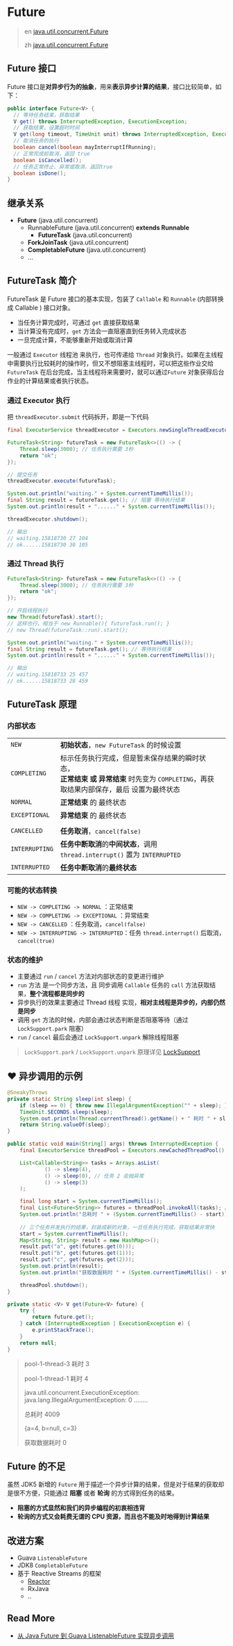 # Future

> en [java.util.concurrent.Future](https://docs.oracle.com/javase/8/docs/api/java/util/concurrent/Future.html)
>
> zh [java.util.concurrent.Future](https://tool.oschina.net/uploads/apidocs/jdk-zh/java/util/concurrent/Future.html)

## Future 接口

Future 接口是**对异步行为的抽象**，用来**表示异步计算的结果**，接口比较简单，如下：

```java
public interface Future<V> {
  // 等待任务结束，获取结果
  V get() throws InterruptedException, ExecutionException;
  // 获取结果，设置超时时间
  V get(long timeout, TimeUnit unit) throws InterruptedException, ExecutionException, TimeoutException;
  // 取消任务的执行
  boolean cancel(boolean mayInterruptIfRunning);
  // 正常完成前取消，返回 true
  boolean isCancelled();
  // 任务正常终止、异常或取消，返回true
  boolean isDone();
}
```

## 继承关系

- **Future** (java.util.concurrent)
	- RunnableFuture (java.util.concurrent) **extends Runnable**
		- **FutureTask** (java.util.concurrent)
	- **ForkJoinTask** (java.util.concurrent)
	- **CompletableFuture** (java.util.concurrent)
	- ...

## FutureTask 简介

FutureTask 是 Future 接口的基本实现，包装了 `Callable` 和 `Runnable` (内部转换成  Callable ) 接口对象。

- 当任务计算完成时，可通过 `get` 直接获取结果
- 当计算没有完成时，`get` 方法会一直阻塞直到任务转入完成状态
- 一旦完成计算，不能够重新开始或取消计算

一般通过 `Executor` 线程池 来执行，也可传递给 `Thread` 对象执行。如果在主线程中需要执行比较耗时的操作时，但又不想阻塞主线程时，可以把这些作业交给 `FutureTask` 在后台完成，当主线程将来需要时，就可以通过`Future` 对象获得后台作业的计算结果或者执行状态。

### 通过 Executor 执行

把 `threadExecutor.submit` 代码拆开，即是一下代码

```java
final ExecutorService threadExecutor = Executors.newSingleThreadExecutor();

FutureTask<String> futureTask = new FutureTask<>(() -> {
    Thread.sleep(3000); // 任务执行需要 3秒
    return "ok";
});

// 提交任务
threadExecutor.execute(futureTask);

System.out.println("waiting." + System.currentTimeMillis());
final String result = futureTask.get(); // 阻塞 等待执行结果
System.out.println(result + "......" + System.currentTimeMillis());

threadExecutor.shutdown();

// 输出
// waiting.15818730 27 104
// ok......15818730 30 105
```

### 通过 Thread 执行

```java
FutureTask<String> futureTask = new FutureTask<>(() -> {
    Thread.sleep(3000); // 任务执行需要 3秒
    return "ok";
});

// 开启线程执行
new Thread(futureTask).start();
// 这样也行，相当于 new Runnable(){ futureTask.run(); }
// new Thread(futureTask::run).start();

System.out.println("waiting." + System.currentTimeMillis());
final String result = futureTask.get(); // 等待执行结果
System.out.println(result + "......" + System.currentTimeMillis());

// 输出
// waiting.15818733 25 457
// ok......15818733 28 459
```

## FutureTask 原理

### 内部状态

|                |                                                              |      |
| -------------- | ------------------------------------------------------------ | ---- |
| `NEW`          | **初始状态**，`new FutureTask` 的时候设置                    |      |
| `COMPLETING`   | 标示任务执行完成，但是暂未保存结果的瞬时状态，<br />**正常结束 或 异常结束** 时先变为 `COMPLETING`，再获取结果内部保存，最后 设置为最终状态 |      |
| `NORMAL`       | **正常结束** 的 最终状态                                     |      |
| `EXCEPTIONAL`  | **异常结束** 的 最终状态                                     |      |
|                |                                                              |      |
| `CANCELLED`    | **任务取消**，`cancel(false)`                                |      |
| `INTERRUPTING` | **任务中断取消**的**中间状态**，调用 `thread.interrupt()` 置为 `INTERRUPTED` |      |
| `INTERRUPTED`  | **任务中断取消**的**最终状态**                               |      |

### 可能的状态转换

- `NEW -> COMPLETING -> NORMAL` ：正常结束
- `NEW -> COMPLETING -> EXCEPTIONAL` ：异常结束
- `NEW -> CANCELLED` ：任务取消，`cancel(false)`
- `NEW -> INTERRUPTING -> INTERRUPTED`：任务 `thread.interrupt()` 后取消，`cancel(true)`

### 状态的维护

- 主要通过 `run` / `cancel` 方法对内部状态的变更进行维护
- `run` 方法 是一个同步方法，且 同步调用 `Callable` 任务的 `call` 方法获取结果，**整个流程都是同步的**
- 异步执行的效果主要通过 Thread 线程 实现，**相对主线程是异步的，内部仍然是同步**
- 调用 `get` 方法的时候，内部会通过状态判断是否阻塞等待（通过 `LockSupport.park` 阻塞）
-  `run` / `cancel`  最后会通过 `LockSupport.unpark` 解除线程阻塞

> `LockSupport.park` / `LockSupport.unpark` 原理详见 [LockSupport](../locks/LockSupport/)

## ❤ 异步调用的示例

```java
@SneakyThrows
private static String sleep(int sleep) {
    if (sleep == 0) { throw new IllegalArgumentException("" + sleep); }
    TimeUnit.SECONDS.sleep(sleep);
    System.out.println(Thread.currentThread().getName() + " 耗时 " + sleep);
    return String.valueOf(sleep);
}

public static void main(String[] args) throws InterruptedException {
    final ExecutorService threadPool = Executors.newCachedThreadPool();

    List<Callable<String>> tasks = Arrays.asList(
            () -> sleep(4),
            () -> sleep(0), // 任务 2 会抛异常
            () -> sleep(3)
    );

    final long start = System.currentTimeMillis();
    final List<Future<String>> futures = threadPool.invokeAll(tasks); // invokeAll 同步执行
    System.out.println("总耗时 " + (System.currentTimeMillis() - start));
  
    // 三个任务并发执行的结果，封装成新的对象，一旦任务执行完成，获取结果非常快
    start = System.currentTimeMillis();
    Map<String, String> result = new HashMap<>();
    result.put("a", get(futures.get(0)));
    result.put("b", get(futures.get(1)));
    result.put("c", get(futures.get(2)));
    System.out.println(result);
    System.out.println("获取数据耗时 " + (System.currentTimeMillis() - start));

    threadPool.shutdown();
}

private static <V> V get(Future<V> future) {
    try {
        return future.get();
    } catch (InterruptedException | ExecutionException e) {
        e.printStackTrace();
    }
    return null;
}
```

>pool-1-thread-3 耗时 3  
>
>pool-1-thread-1 耗时 4   
>
>java.util.concurrent.ExecutionException: java.lang.IllegalArgumentException: 0 ........  
>
>总耗时 4009  
>
>{a=4, b=null, c=3}   
>
>获取数据耗时 0

## Future 的不足

虽然 JDK5 新增的 `Future` 用于描述一个异步计算的结果，但是对于结果的获取却是很不方便，只能通过 **阻塞** 或者 **轮询** 的方式得到任务的结果。

- **阻塞的方式显然和我们的异步编程的初衷相违背**
- **轮询的方式又会耗费无谓的 CPU 资源，而且也不能及时地得到计算结果**

## 改进方案

- Guava `ListenableFuture`
- JDK8 `CompletableFuture`
- 基于 Reactive Streams 的框架
  - [Reactor](/Reactor)
  - RxJava
  - ..

## Read More

- [从 Java Future 到 Guava ListenableFuture 实现异步调用](https://blog.csdn.net/pistolove/article/details/51232004)